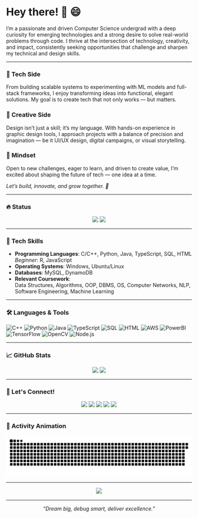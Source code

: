 # Hey there! 👋 😄  

I’m a passionate and driven Computer Science undergrad with a deep curiosity for emerging technologies and a strong desire to solve real-world problems through code. I thrive at the intersection of technology, creativity, and impact, consistently seeking opportunities that challenge and sharpen my technical and design skills.

---

### 🔧 Tech Side  
From building scalable systems to experimenting with ML models and full-stack frameworks, I enjoy transforming ideas into functional, elegant solutions. My goal is to create tech that not only works — but matters.

### 🎨 Creative Side  
Design isn’t just a skill; it’s my language. With hands-on experience in graphic design tools, I approach projects with a balance of precision and imagination — be it UI/UX design, digital campaigns, or visual storytelling.

### 🌱 Mindset  
Open to new challenges, eager to learn, and driven to create value, I’m excited about shaping the future of tech — one idea at a time.

*Let’s build, innovate, and grow together. 🚀*

---

### 🔥 Status

<p align="center">
  <img src="https://img.shields.io/badge/status-Open_to_opportunities-green?style=flat-square" />
  <img src="https://img.shields.io/badge/focus-ML_%7C_Software_Dev_%7C_Cloud-blue?style=flat-square" />
</p>

---

### 🧠 Tech Skills

- **Programming Languages**: C/C++, Python, Java, TypeScript, SQL, HTML  
  _Beginner_: R, JavaScript
- **Operating Systems**: Windows, Ubuntu/Linux  
- **Databases**: MySQL, DynamoDB
- **Relevant Coursework**:  
  Data Structures, Algorithms, OOP, DBMS, OS, Computer Networks, NLP, Software Engineering, Machine Learning

---

### 🛠️ Languages & Tools

![C++](https://img.shields.io/badge/C++-00599C?style=flat-square&logo=c%2B%2B&logoColor=white)
![Python](https://img.shields.io/badge/Python-3776AB?style=flat-square&logo=python&logoColor=white)
![Java](https://img.shields.io/badge/Java-ED8B00?style=flat-square&logo=java&logoColor=white)
![TypeScript](https://img.shields.io/badge/TypeScript-3178C6?style=flat-square&logo=typescript&logoColor=white)
![SQL](https://img.shields.io/badge/SQL-003B57?style=flat-square&logo=mysql&logoColor=white)
![HTML](https://img.shields.io/badge/HTML-E34F26?style=flat-square&logo=html5&logoColor=white)
![AWS](https://img.shields.io/badge/AWS-FF9900?style=flat-square&logo=amazonaws&logoColor=white)
![PowerBI](https://img.shields.io/badge/PowerBI-F2C811?style=flat-square&logo=powerbi&logoColor=black)
![TensorFlow](https://img.shields.io/badge/TensorFlow-FF6F00?style=flat-square&logo=tensorflow&logoColor=white)
![OpenCV](https://img.shields.io/badge/OpenCV-5C3EE8?style=flat-square&logo=opencv&logoColor=white)
![Node.js](https://img.shields.io/badge/Node.js-339933?style=flat-square&logo=node.js&logoColor=white)

---

### 📈 GitHub Stats

<p align="center">
  <img src="https://github-readme-stats.vercel.app/api?username=arpitaapatel&show_icons=true&theme=tokyonight&hide_border=true" />
  <img src="https://github-readme-stats.vercel.app/api/top-langs/?username=arpitaapatel&layout=compact&theme=tokyonight&hide_border=true" />
</p>

---

### 💬 Let's Connect!

<p align="center">
  <a href="mailto:arpitaadev.25@gmail.com"><img src="https://img.shields.io/badge/Gmail-D14836?style=flat-square&logo=gmail&logoColor=white"/></a>
  <a href="https://www.linkedin.com/in/arpita-patel-85b39421a/"><img src="https://img.shields.io/badge/LinkedIn-0077B5?style=flat-square&logo=linkedin&logoColor=white"/></a>
  <a href="https://github.com/arpitaapatel"><img src="https://img.shields.io/badge/GitHub-100000?style=flat-square&logo=github&logoColor=white"/></a>
  <a href="https://leetcode.com/u/arpitapatel/"><img src="https://img.shields.io/badge/LeetCode-FFA116?style=flat-square&logo=leetcode&logoColor=black"/></a>
  <a href="https://www.geeksforgeeks.org/user/arpitapatel2021/"><img src="https://img.shields.io/badge/GeeksforGeeks-2F8D46?style=flat-square&logo=geeksforgeeks&logoColor=white"/></a>
</p>

---

### 🐍 Activity Animation

<p align="center">
  <img src="https://raw.githubusercontent.com/Harshit-Dhundale/Harshit-Dhundale/output/snake.svg" alt="Snake animation" />
</p>

---

<p align="center">
  <img src="https://github-profile-summary-cards.vercel.app/api/cards/profile-details?username=arpitaapatel&theme=tokyonight" />
</p>

---

<p align="center"><i>“Dream big, debug smart, deliver excellence.”</i></p>
